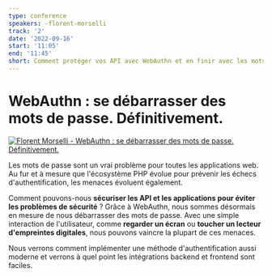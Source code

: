 ```yaml
---
type: conference
speakers: -florent-morselli
track: '2'
date: '2022-09-16'
start: '11:05'
end: '11:45'
short: Comment protéger vos API avec WebAuthn et en finir avec les mots de passe ?
---
```


# WebAuthn : se débarrasser des mots de passe. Définitivement.

[![Florent Morselli - WebAuthn : se débarrasser des mots de passe. Définitivement.](https://img.youtube.com/vi/Y2_0omg1CFk/0.jpg)](https://www.youtube.com/watch?v=Y2_0omg1CFk&list=PL3hoUDjLa7eQfYOEmuQNG8he3AeOeWaz8&index=14)

Les mots de passe sont un vrai problème pour toutes les applications web. Au fur et à mesure que l'écosystème PHP évolue pour prévenir les échecs d'authentification, les menaces évoluent également.

Comment pouvons-nous **sécuriser les API et les applications pour éviter les problèmes de sécurité** ? Grâce à WebAuthn, nous sommes désormais en mesure de nous débarrasser des mots de passe. Avec une simple interaction de l'utilisateur, comme **regarder un écran** ou **toucher un lecteur d'empreintes digitales**, nous pouvons vaincre la plupart de ces menaces.

Nous verrons comment implémenter une méthode d'authentification aussi moderne et verrons à quel point les intégrations backend et frontend sont faciles.




